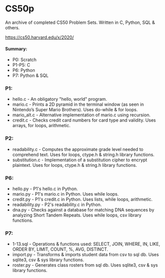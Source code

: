 # CS50p
An archive of completed CS50 Problem Sets. Written in C, Python, SQL & others.

https://cs50.harvard.edu/x/2020/  

#### Summary:  
- P0: Scratch  
- P1-P5: C  
- P6: Python  
- P7: Python & SQL  
### P1:  
- hello.c - An obligatory "hello, world" program.  
- mario.c - Prints a 2D pyramid in the terminal window (as seen in Nintendo’s Super Mario Brothers). Uses do-while & for loops.  
- mario_alt.c - Alternative implementation of mario.c using recursion.  
- credit.c - Checks credit card numbers for card type and validity. Uses arrays, for loops, arithmetic.  
### P2:  
- readability.c - Computes the approximate grade level needed to comprehend text. Uses for loops, ctype.h & string.h library functions.  
- substitution.c - Implementation of a substitution cipher to encrypt plaintext. Uses for loops, ctype.h & string.h library functions.  
### P6:  
- hello.py - P1's hello.c in Python.  
- mario.py - P1's mario.c in Python. Uses while loops.  
- credit.py - P1's credit.c in Python. Uses lists, while loops, arithmetic.  
- readability.py - P2's readability.c in Python.  
- dna.py - Checks against a database for matching DNA sequences by analyzing Short Tandem Repeats. Uses while loops, csv library functions.  
### P7:  
- 1-13.sql - Operations & functions used: SELECT, JOIN, WHERE, IN, LIKE, ORDER BY, LIMIT, COUNT, %, AVG, DISTINCT.  
- import.py - Transforms & imports student data from csv to sql db. Uses sqlite3, csv & sys library functions.  
- roster.py - Generates class rosters from sql db. Uses sqlite3, csv & sys library functions.  
